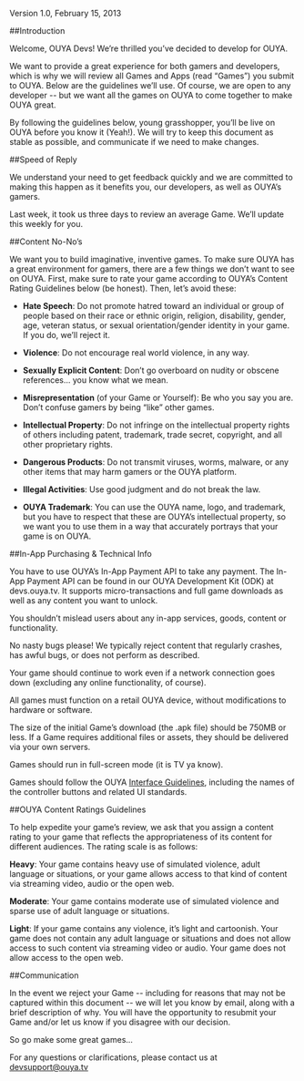Version 1.0, February 15, 2013

##Introduction

Welcome, OUYA Devs! We’re thrilled you’ve decided to develop for OUYA.

We want to provide a great experience for both gamers and developers, which is why we will review all Games and Apps (read “Games”) you submit to OUYA. Below are the guidelines we’ll use. Of course, we are open to any developer -- but we want all the games on OUYA to come together to make OUYA great.

By following the guidelines below, young grasshopper, you’ll be live on OUYA before you know it (Yeah!). We will try to keep this document as stable as possible, and communicate if we need to make changes.

##Speed of Reply

We understand your need to get feedback quickly and we are committed to making this happen as it benefits you, our developers, as well as OUYA’s gamers.

Last week, it took us three days to review an average Game.  We’ll update this weekly for you.

##Content No-No’s

We want you to build imaginative, inventive games. To make sure OUYA has a great environment for gamers, there are a few things we don’t want to see on OUYA. First, make sure to rate your game according to OUYA’s Content Rating Guidelines below (be honest).  Then, let’s avoid these:

* **Hate Speech**: Do not promote hatred toward an individual or group of people based on their race or ethnic origin, religion, disability, gender, age, veteran status, or sexual orientation/gender identity in your game.  If you do, we’ll reject it.

* **Violence**: Do not encourage real world violence, in any way.

* **Sexually Explicit Content**: Don’t go overboard on nudity or obscene references… you know what we mean.

* **Misrepresentation** (of your Game or Yourself): Be who you say you are. Don’t confuse gamers by being “like” other games.

* **Intellectual Property**: Do not infringe on the intellectual property rights of others including patent, trademark, trade secret, copyright, and all other proprietary rights.

* **Dangerous Products**: Do not transmit viruses, worms, malware, or any other items that may harm gamers or the OUYA platform.

* **Illegal Activities**: Use good judgment and do not break the law.

* **OUYA Trademark**: You can use the OUYA name, logo, and trademark, but you have to respect that these are OUYA’s intellectual property, so we want you to use them in a way that accurately portrays that your game is on OUYA.

##In-App Purchasing & Technical Info

You have to use OUYA’s In-App Payment API to take any payment. The In-App Payment API can be found in our OUYA Development Kit (ODK) at devs.ouya.tv.  It supports micro-transactions and full game downloads as well as any content you want to unlock.

You shouldn’t mislead users about any in-app services, goods, content or functionality.

No nasty bugs please! We typically reject content that regularly crashes, has awful bugs, or does not perform as described.

Your game should continue to work even if a network connection goes down (excluding any online functionality, of course).

All games must function on a retail OUYA device, without modifications to hardware or software.

The size of the initial Game’s download (the .apk file) should be 750MB or less. If a Game requires additional files or assets, they should be delivered via your own servers.

Games should run in full-screen mode (it is TV ya know).

Games should follow the OUYA [Interface Guidelines](https://devs.ouya.tv/developers/docs/interface-guidelines), including the names of the controller buttons and related UI standards.


##OUYA Content Ratings Guidelines

To help expedite your game’s review, we ask that you assign a content rating to your game that reflects the appropriateness of its content for different audiences. The rating scale is as follows:

**Heavy**: Your game contains heavy use of simulated violence, adult language or situations, or your game allows access to that kind of  content via streaming video, audio or the open web.

**Moderate**: Your game contains moderate use of simulated violence and sparse use of adult language or situations.

**Light**: If your game contains any violence, it’s light and cartoonish. Your game does not contain any adult language or situations and does not allow access to such content via streaming video or audio. Your game does not allow access to the open web.

##Communication

In the event we reject your Game -- including for reasons that may not be captured within this document -- we will let you know by email, along with a brief description of why. You will have the opportunity to resubmit your Game and/or let us know if you disagree with our decision.

So go make some great games...

For any questions or clarifications, please contact us at devsupport@ouya.tv
